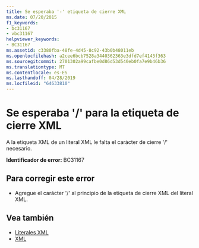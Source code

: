 ```yaml
---
title: Se esperaba '-' etiqueta de cierre XML
ms.date: 07/20/2015
f1_keywords:
- bc31167
- vbc31167
helpviewer_keywords:
- BC31167
ms.assetid: c3380fba-48fe-4d45-8c92-43b0b48011eb
ms.openlocfilehash: a2cee6bcb7528a3440362363e3dfd7ef4143f363
ms.sourcegitcommit: 2701302a99cafbe0d86d53d540eb0fa7e9b46b36
ms.translationtype: MT
ms.contentlocale: es-ES
ms.lasthandoff: 04/28/2019
ms.locfileid: "64633810"
---
```

# <a name="expected--for-xml-end-tag"></a>Se esperaba '/' para la etiqueta de cierre XML
A la etiqueta XML de un literal XML le falta el carácter de cierre '/' necesario.  
  
 **Identificador de error:** BC31167  
  
## <a name="to-correct-this-error"></a>Para corregir este error  
  
- Agregue el carácter '/' al principio de la etiqueta de cierre XML del literal XML.  
  
## <a name="see-also"></a>Vea también

- [Literales XML](../../visual-basic/language-reference/xml-literals/index.md)
- [XML](../../visual-basic/programming-guide/language-features/xml/index.md)
